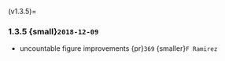 (v1.3.5)=
### 1.3.5 {small}`2018-12-09`

- uncountable figure improvements {pr}`369` {smaller}`F Ramirez`
